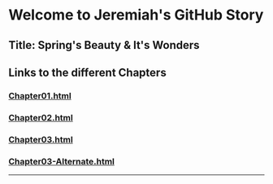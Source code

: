 # Welcome to Jeremiah's GitHub Story
## Title: Spring's Beauty & It's Wonders

Links to the different Chapters
---

### [Chapter01.html](https://jeremiah-durano.github.io/github-story-2019/Chapter01.html "Chapter01")
### [Chapter02.html](https://jeremiah-durano.github.io/github-story-2019/Chapter02.html "Chapter02")
### [Chapter03.html](https://jeremiah-durano.github.io/github-story-2019/Chapter03.html "Chapter03")
### [Chapter03-Alternate.html](https://jeremiah-durano.github.io/github-story-2019/Chapter03-Alternate.html "Chapter03-Alternate")

---------------------------------------


